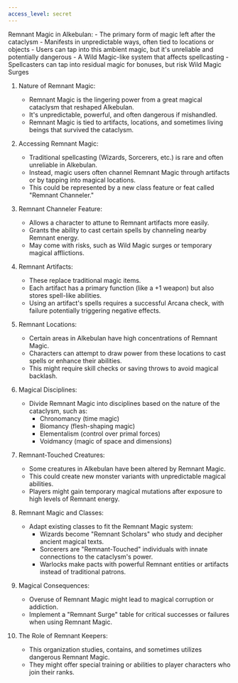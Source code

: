 ```yaml
---
access_level: secret
---
```


Remnant Magic in Alkebulan:
	   - The primary form of magic left after the cataclysm
	   - Manifests in unpredictable ways, often tied to locations or objects
	   - Users can tap into this ambient magic, but it's unreliable and potentially dangerous 
		   - A Wild Magic-like system that affects spellcasting
		   - Spellcasters can tap into residual magic for bonuses, but risk Wild Magic Surges

1. Nature of Remnant Magic:
   - Remnant Magic is the lingering power from a great magical cataclysm that reshaped Alkebulan.
   - It's unpredictable, powerful, and often dangerous if mishandled.
   - Remnant Magic is tied to artifacts, locations, and sometimes living beings that survived the cataclysm.

2. Accessing Remnant Magic:
   - Traditional spellcasting (Wizards, Sorcerers, etc.) is rare and often unreliable in Alkebulan.
   - Instead, magic users often channel Remnant Magic through artifacts or by tapping into magical locations.
   - This could be represented by a new class feature or feat called "Remnant Channeler."

3. Remnant Channeler Feature:
   - Allows a character to attune to Remnant artifacts more easily.
   - Grants the ability to cast certain spells by channeling nearby Remnant energy.
   - May come with risks, such as Wild Magic surges or temporary magical afflictions.

4. Remnant Artifacts:
   - These replace traditional magic items.
   - Each artifact has a primary function (like a +1 weapon) but also stores spell-like abilities.
   - Using an artifact's spells requires a successful Arcana check, with failure potentially triggering negative effects.

5. Remnant Locations:
   - Certain areas in Alkebulan have high concentrations of Remnant Magic.
   - Characters can attempt to draw power from these locations to cast spells or enhance their abilities.
   - This might require skill checks or saving throws to avoid magical backlash.

6. Magical Disciplines:
   - Divide Remnant Magic into disciplines based on the nature of the cataclysm, such as:
     - Chronomancy (time magic)
     - Biomancy (flesh-shaping magic)
     - Elementalism (control over primal forces)
     - Voidmancy (magic of space and dimensions)

7. Remnant-Touched Creatures:
   - Some creatures in Alkebulan have been altered by Remnant Magic.
   - This could create new monster variants with unpredictable magical abilities.
   - Players might gain temporary magical mutations after exposure to high levels of Remnant energy.

8. Remnant Magic and Classes:
   - Adapt existing classes to fit the Remnant Magic system:
     - Wizards become "Remnant Scholars" who study and decipher ancient magical texts.
     - Sorcerers are "Remnant-Touched" individuals with innate connections to the cataclysm's power.
     - Warlocks make pacts with powerful Remnant entities or artifacts instead of traditional patrons.

9. Magical Consequences:
   - Overuse of Remnant Magic might lead to magical corruption or addiction.
   - Implement a "Remnant Surge" table for critical successes or failures when using Remnant Magic.

10. The Role of Remnant Keepers:
    - This organization studies, contains, and sometimes utilizes dangerous Remnant Magic.
    - They might offer special training or abilities to player characters who join their ranks.